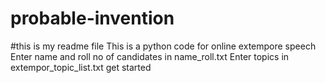# probable-invention
#this is my readme file
This is a python code for online extempore speech
Enter name and roll no of candidates in name_roll.txt
Enter topics in extempor_topic_list.txt
get started
